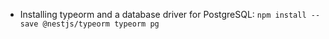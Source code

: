 - Installing typeorm and a database driver for PostgreSQL: `npm install --save @nestjs/typeorm typeorm pg`
